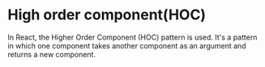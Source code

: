 # High order component(HOC)

In React, the Higher Order Component (HOC) pattern is used. It's a pattern in which one component takes another component as an argument and returns a new component.


